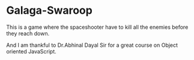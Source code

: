 # Galaga-Swaroop

This is a game where the spaceshooter have to kill all the enemies before they reach down. 

And I am thankful to Dr.Abhinal Dayal Sir for a great course on Object oriented JavaScript.
